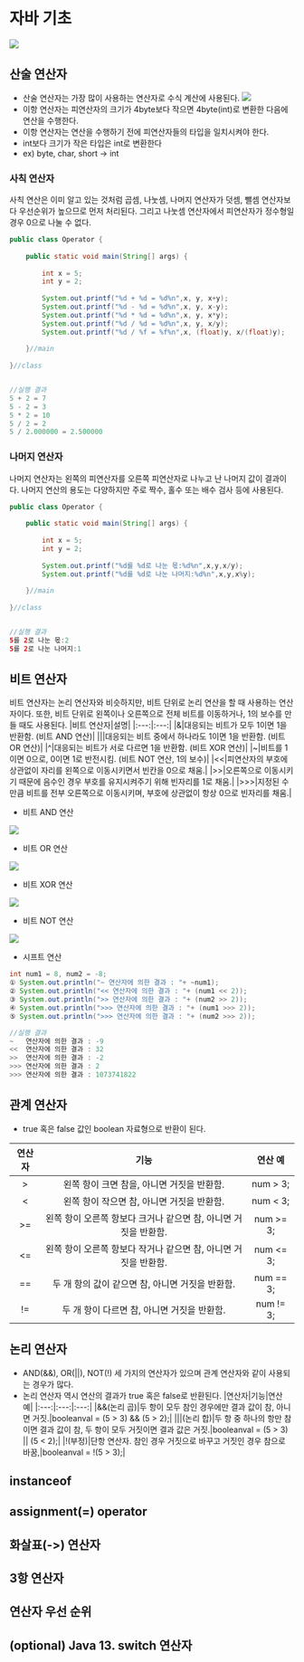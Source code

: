 # 자바 기초
![](https://img1.daumcdn.net/thumb/R1280x0/?scode=mtistory2&fname=https%3A%2F%2Fblog.kakaocdn.net%2Fdn%2Fb1qPwI%2Fbtqwi2T0iat%2FYbcYgIICBzXIykpmwyeeQK%2Fimg.png)

## 산술 연산자
- 산술 연산자는 가장 많이 사용하는 연산자로 수식 계산에 사용된다. 
![](https://img1.daumcdn.net/thumb/R1280x0/?scode=mtistory2&fname=https%3A%2F%2Fblog.kakaocdn.net%2Fdn%2FLKelV%2FbtqwhyGy0Bp%2F0DN4VEH6f5SeWsQ1P1r9X0%2Fimg.png)
- 이항 연산자는 피연산자의 크기가 4byte보다 작으면 4byte(int)로 변환한 다음에 연산을 수행한다.
- 이항 연산자는 연산을 수행하기 전에 피연산자들의 타입을 일치시켜야 한다.
- int보다 크기가 작은 타입은 int로 변환한다
- ex) byte, char, short -> int

### 사칙 연산자
사칙 연산은 이미 알고 있는 것처럼 곱셈, 나눗셈, 나머지 연산자가 덧셈, 뺄셈 연산자보다 우선순위가 높으므로 먼저 처리된다.
그리고 나눗셈 연산자에서 피연산자가 정수형일 경우 0으로 나눌 수 없다.
```java
public class Operator {
 
    public static void main(String[] args) {
        
        int x = 5;
        int y = 2;
        
        System.out.printf("%d + %d = %d%n",x, y, x+y);
        System.out.printf("%d - %d = %d%n",x, y, x-y);
        System.out.printf("%d * %d = %d%n",x, y, x*y);
        System.out.printf("%d / %d = %d%n",x, y, x/y);
        System.out.printf("%d / %f = %f%n",x, (float)y, x/(float)y);
 
    }//main
 
}//class


//실행 결과
5 + 2 = 7
5 - 2 = 3
5 * 2 = 10
5 / 2 = 2
5 / 2.000000 = 2.500000
```

### 나머지 연산자
나머지 연산자는 왼쪽의 피연산자를 오른쪽 피연산자로 나누고 난 나머지 값이 결과이다.
나머지 연산의 용도는 다양하지만 주로 짝수, 홀수 또는 배수 검사 등에 사용된다.
```java
public class Operator {
 
    public static void main(String[] args) {
        
        int x = 5;
        int y = 2;
        
        System.out.printf("%d를 %d로 나눈 몫:%d%n",x,y,x/y);
        System.out.printf("%d를 %d로 나눈 나머지:%d%n",x,y,x%y);        
 
    }//main
 
}//class


//실행 결과
5를 2로 나눈 몫:2
5를 2로 나눈 나머지:1
```

## 비트 연산자
비트 연산자는 논리 연산자와 비슷하지만, 비트 단위로 논리 연산을 할 때 사용하는 연산자이다.
또한, 비트 단위로 왼쪽이나 오른쪽으로 전체 비트를 이동하거나, 1의 보수를 만들 때도 사용된다.
|비트 연산자|설명|
|:---:|:---:|
|&|대응되는 비트가 모두 1이면 1을 반환함. (비트 AND 연산)|
|\||대응되는 비트 중에서 하나라도 1이면 1을 반환함. (비트 OR 연산)|
|^|대응되는 비트가 서로 다르면 1을 반환함. (비트 XOR 연산)|
|~|비트를 1이면 0으로, 0이면 1로 반전시킴. (비트 NOT 연산, 1의 보수)|
|<<|피연산자의 부호에 상관없이 자리를 왼쪽으로 이동시키면서 빈칸을 0으로 채움.|
|>>|오른쪽으로 이동시키기 때문에 음수인 경우 부호를 유지시켜주기 위해 빈자리를 1로 채움.|
|>>>|지정된 수만큼 비트를 전부 오른쪽으로 이동시키며, 부호에 상관없이 항상 0으로 빈자리를 채움.|
- 비트 AND 연산

![](http://www.tcpschool.com/lectures/img_php_bitwise_and.png)

- 비트 OR 연산

![](http://www.tcpschool.com/lectures/img_php_bitwise_or.png)

- 비트 XOR 연산

![](http://www.tcpschool.com/lectures/img_php_bitwise_xor.png)

- 비트 NOT 연산

![](http://www.tcpschool.com/lectures/img_php_bitwise_not.png)

- 시프트 연산
```java
int num1 = 8, num2 = -8;
① System.out.println("~ 연산자에 의한 결과 : "+ ~num1);
② System.out.println("<< 연산자에 의한 결과 : "+ (num1 << 2));
③ System.out.println(">> 연산자에 의한 결과 : "+ (num2 >> 2));
④ System.out.println(">>> 연산자에 의한 결과 : "+ (num1 >>> 2));
⑤ System.out.println(">>> 연산자에 의한 결과 : "+ (num2 >>> 2));

//실행 결과
~   연산자에 의한 결과 : -9
<<  연산자에 의한 결과 : 32
>>  연산자에 의한 결과 : -2
>>> 연산자에 의한 결과 : 2
>>> 연산자에 의한 결과 : 1073741822
```

## 관계 연산자
- true 혹은 false 값인 boolean 자료형으로 반환이 된다.  
  
|연산자|기능|연산 예|
|:---:|:---:|:---:|
|\>|왼쪽 항이 크면 참을, 아니면 거짓을 반환함.|num \> 3;|
|\<|왼쪽 항이 작으면 참, 아니면 거짓을 반환함.|num \< 3;|
|\>=|왼쪽 항이 오른쪽 항보다 크거나 같으면 참, 아니면 거짓을 반환함.|num \>= 3;|
|\<=|왼쪽 항이 오른쪽 항보다 작거나 같으면 참, 아니면 거짓을 반환함.|num \<= 3;|
|==|두 개 항의 값이 같으면 참, 아니면 거짓을 반환함.|num == 3;|
|\!=|두 개 항이 다르면 참, 아니면 거짓을 반환함.|num \!= 3;|

## 논리 연산자
- AND(&&), OR(||), NOT(\!) 세 가지의 연산자가 있으며 관계 연산자와 같이 사용되는 경우가 많다.
- 논리 연산자 역시 연산의 결과가 true 혹은 false로 반환된다.
|연산자|기능|연산 예|
|:---:|:---:|:---:|
|&&(논리 곱)|두 항이 모두 참인 경우에만 결과 값이 참, 아니면 거짓.|booleanval = (5 \> 3) && (5 \> 2);|
|\|\|(논리 합)|두 항 중 하나의 항만 참이면 결과 값이 참, 두 항이 모두 거짓이면 결과 값은 거짓.|booleanval = (5 \> 3) \|\| (5 \< 2);|
|\!(부정)|단항 연산자. 참인 경우 거짓으로 바꾸고 거짓인 경우 참으로 바꿈,|booleanval = \!(5 \> 3);|

## instanceof
## assignment(=) operator
## 화살표(->) 연산자
## 3항 연산자
## 연산자 우선 순위
## (optional) Java 13. switch 연산자